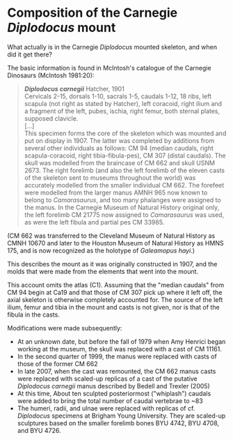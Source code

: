 # Composition of the Carnegie _Diplodocus_ mount

What actually is in the Carnegie _Diplodocus_ mounted skeleton, and when did it get there?

The basic information is found in McIntosh's catalogue of the Carnegie Dinosaurs (McIntosh 1981:20):

> **_Diplodocus carnegii_** Hatcher, 1901  
> Cervicals 2-15, dorsals 1-10, sacrals 1-5, caudals 1-12, 18 ribs, left scapula (not right as stated by Hatcher), left coracoid, right ilium and a fragment of the left, pubes, ischia, right femur, both sternal plates, supposed clavicle.  
> [...]  
> This specimen forms the core of the skeleton which was mounted and put on display in 1907. The latter was completed by additions from several other individuals as follows: CM 94 (median caudals, right scapula-coracoid, right tibia-fibula-pes), CM 307 (distal caudals). The skull was modelled from the braincase of CM 662 and skull USNM 2673. The right forelimb (and also the left forelimb of the eleven casts of the skeleton sent to museums throughout the world) was accurately modelled from the smaller individual CM 662. The forefeet were modelled from the larger manus AMNH 965 now known to belong to _Camarasaurus_, and too many phalanges were assigned to the manus. In the Carnegie Museum of Natural History original only, the left forelimb CM 21775 now assigned to _Camarasaurus_ was used, as were the left fibula and partial pes CM 33985.

(CM 662 was transferred to the Cleveland Museum of Natural History as CMNH 10670 and later to the Houston Museum of Natural History as HMNS 175, and is now recognized as the holotype of _Galeamopus hayi_.)

This describes the mount as it was originally constructed in 1907, and the molds that were made from the elements that went into the mount.

This account omits the atlas (C1). Assuming that the "median caudals" from CM 94 begin at Ca19 and that those of CM 307 pick up where it left off, the axial skeleton is otherwise completely accounted for. The source of the left ilium, femur and tibia in the mount and casts is not given, nor is that of the fibula in the casts.

Modifications were made subsequently:
* At an unknown date, but before the fall of 1979 when Amy Henrici began working at the museum, the skull was replaced with a cast of CM 11161.
* In the second quarter of 1999, the manus were replaced with casts of those of the former CM 662
* In late 2007, when the cast was remounted, the CM 662 manus casts were replaced with scaled-up replicas of a cast of the putative _Diplodocus carnegii_ manus described by Bedell and Trexler (2005)
* At this time, About ten sculpted posteriormost ("whiplash") caudals were added to bring the total number of caudal vertebrae to ~83
* The humeri, radii, and ulnae were replaced with replicas of cf. _Diplodocus_ specimens at Brigham Young University. They are scaled-up sculptures based on the smaller forelimb bones BYU 4742, BYU 4708, and BYU 4726.

